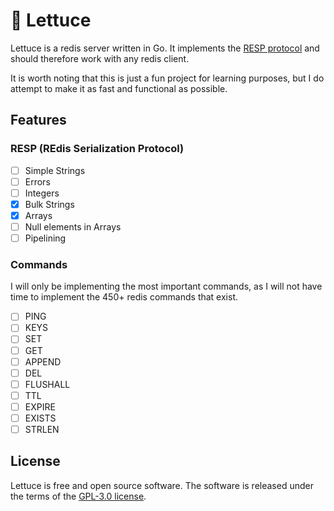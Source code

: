 # 🥬 Lettuce

Lettuce is a redis server written in Go. It implements the [RESP protocol](https://redis.io/docs/reference/protocol-spec/) and should therefore work with any redis client. 

It is worth noting that this is just a fun project for learning purposes, but I do attempt to make it as fast and functional as possible.

## Features
### RESP (REdis Serialization Protocol)
- [ ] Simple Strings
- [ ] Errors
- [ ] Integers
- [x] Bulk Strings
- [x] Arrays
- [ ] Null elements in Arrays
- [ ] Pipelining

### Commands
I will only be implementing the most important commands, as I will not have time to implement the 450+ redis commands that exist. 
- [ ] PING 
- [ ] KEYS 
- [ ] SET
- [ ] GET
- [ ] APPEND
- [ ] DEL
- [ ] FLUSHALL
- [ ] TTL
- [ ] EXPIRE
- [ ] EXISTS
- [ ] STRLEN

## License
Lettuce is free and open source software. The software is released under the terms of
the [GPL-3.0 license]("https://github.com/alexwith/lettuce/blob/main/LICENSE").
